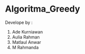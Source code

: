# Algoritma_Greedy

Develope by : <br>
1. Ade Kurniawan <br>
2. Aulia Rahman <br>
3. Matlaul Anwar <br>
4. M Rahmanda <br>
